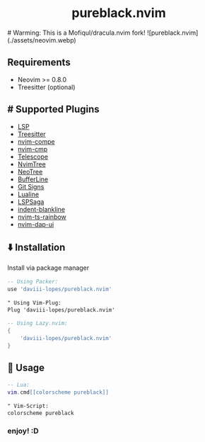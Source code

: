 <h1 align="center" >‍pureblack.nvim</h1>
# Warming: This is a Mofiqul/dracula.nvim fork!
![pureblack.nvim](./assets/neovim.webp)


## Requirements

- Neovim >= 0.8.0
- Treesitter (optional)

## #️ Supported Plugins

- [LSP](https://github.com/neovim/nvim-lspconfig)
- [Treesitter](https://github.com/nvim-treesitter/nvim-treesitter)
- [nvim-compe](https://github.com/hrsh7th/nvim-compe)
- [nvim-cmp](https://github.com/hrsh7th/nvim-cmp)
- [Telescope](https://github.com/nvim-telescope/telescope.nvim)
- [NvimTree](https://github.com/kyazdani42/nvim-tree.lua)
- [NeoTree](https://github.com/nvim-neo-tree/neo-tree.nvim)
- [BufferLine](https://github.com/akinsho/nvim-bufferline.lua)
- [Git Signs](https://github.com/lewis6991/gitsigns.nvim)
- [Lualine](https://github.com/hoob3rt/lualine.nvim)
- [LSPSaga](https://github.com/glepnir/lspsaga.nvim)
- [indent-blankline](https://github.com/lukas-reineke/indent-blankline.nvim)
- [nvim-ts-rainbow](https://github.com/p00f/nvim-ts-rainbow)
- [nvim-dap-ui](https://github.com/rcarriga/nvim-dap-ui)

## ⬇️ Installation

Install via package manager

```lua
-- Using Packer:
use 'daviii-lopes/pureblack.nvim'
```

```vim
" Using Vim-Plug:
Plug 'daviii-lopes/pureblack.nvim'
```

```lua
-- Using Lazy.nvim: 
{
    'daviii-lopes/pureblack.nvim'
}
```

## 🚀 Usage

```lua
-- Lua:
vim.cmd[[colorscheme pureblack]]
```

```vim
" Vim-Script:
colorscheme pureblack
```

### enjoy! :D
